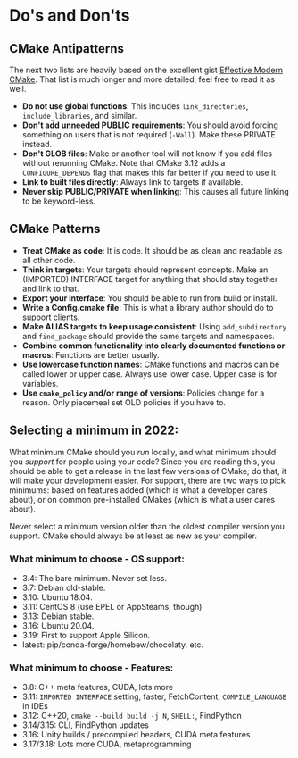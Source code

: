 # Do's and Don'ts

## CMake Antipatterns

The next two lists are heavily based on the excellent gist [Effective Modern CMake]. That list is much longer and more detailed, feel free to read it as well.

- **Do not use global functions**: This includes `link_directories`, `include_libraries`, and similar.
- **Don't add unneeded PUBLIC requirements**: You should avoid forcing something on users that is not required (`-Wall`). Make these PRIVATE instead.
- **Don't GLOB files**: Make or another tool will not know if you add files without rerunning CMake. Note that CMake 3.12 adds a `CONFIGURE_DEPENDS` flag that makes this far better if you need to use it.
- **Link to built files directly**: Always link to targets if available.
- **Never skip PUBLIC/PRIVATE when linking**: This causes all future linking to be keyword-less.

## CMake Patterns

- **Treat CMake as code**: It is code. It should be as clean and readable as all other code.
- **Think in targets**: Your targets should represent concepts. Make an (IMPORTED) INTERFACE target for anything that should stay together and link to that.
- **Export your interface**: You should be able to run from build or install.
- **Write a Config.cmake file**: This is what a library author should do to support clients.
- **Make ALIAS targets to keep usage consistent**: Using `add_subdirectory` and `find_package` should provide the same targets and namespaces.
- **Combine common functionality into clearly documented functions or macros**: Functions are better usually.
- **Use lowercase function names**: CMake functions and macros can be called lower or upper case. Always use lower case. Upper case is for variables.
- **Use `cmake_policy` and/or range of versions**: Policies change for a reason. Only piecemeal set OLD policies if you have to.

## Selecting a minimum in 2022:

What minimum CMake should you _run_ locally, and what minimum should you _support_ for people using your
code? Since you are reading this, you should be able to get a release in the last few versions of CMake;
do that, it will make your development easier. For support, there are two ways to pick minimums: based on
features added (which is what a developer cares about), or on common pre-installed CMakes (which is what a
user cares about).

Never select a minimum version older than the oldest compiler version you support. CMake should always be
at least as new as your compiler.

### What minimum to choose - OS support:

- 3.4: The bare minimum. Never set less.
- 3.7: Debian old-stable.
- 3.10: Ubuntu 18.04.
- 3.11: CentOS 8 (use EPEL or AppSteams, though)
- 3.13: Debian stable.
- 3.16: Ubuntu 20.04.
- 3.19: First to support Apple Silicon.
- latest: pip/conda-forge/homebew/chocolaty, etc.

### What minimum to choose - Features:

- 3.8: C++ meta features, CUDA, lots more
- 3.11: `IMPORTED INTERFACE` setting, faster, FetchContent, `COMPILE_LANGUAGE` in IDEs
- 3.12: C++20, `cmake --build build -j N`, `SHELL:`, FindPython
- 3.14/3.15: CLI, FindPython updates
- 3.16: Unity builds / precompiled headers, CUDA meta features
- 3.17/3.18: Lots more CUDA, metaprogramming

[effective modern cmake]: https://gist.github.com/mbinna/c61dbb39bca0e4fb7d1f73b0d66a4fd1
